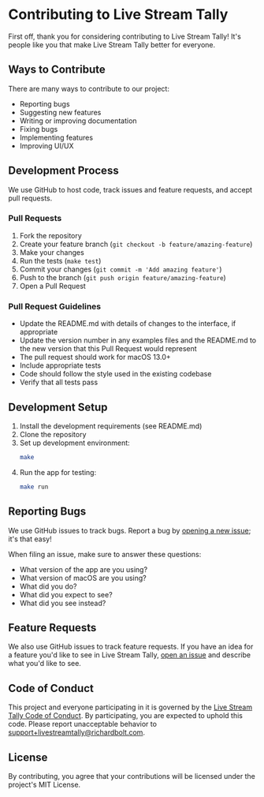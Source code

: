 # Contributing to Live Stream Tally

First off, thank you for considering contributing to Live Stream Tally! It's people like you that make Live Stream Tally better for everyone.

## Ways to Contribute

There are many ways to contribute to our project:

* Reporting bugs
* Suggesting new features
* Writing or improving documentation
* Fixing bugs
* Implementing features
* Improving UI/UX

## Development Process

We use GitHub to host code, track issues and feature requests, and accept pull requests.

### Pull Requests

1. Fork the repository
2. Create your feature branch (`git checkout -b feature/amazing-feature`)
3. Make your changes
4. Run the tests (`make test`)
5. Commit your changes (`git commit -m 'Add amazing feature'`)
6. Push to the branch (`git push origin feature/amazing-feature`)
7. Open a Pull Request

### Pull Request Guidelines

* Update the README.md with details of changes to the interface, if appropriate
* Update the version number in any examples files and the README.md to the new version that this Pull Request would represent
* The pull request should work for macOS 13.0+
* Include appropriate tests
* Code should follow the style used in the existing codebase
* Verify that all tests pass

## Development Setup

1. Install the development requirements (see README.md)
2. Clone the repository
3. Set up development environment:
   ```bash
   make
   ```
4. Run the app for testing:
   ```bash
   make run
   ```

## Reporting Bugs

We use GitHub issues to track bugs. Report a bug by [opening a new issue](https://github.com/richardbolt/livestreamtally/issues/new); it's that easy!

When filing an issue, make sure to answer these questions:

* What version of the app are you using?
* What version of macOS are you using?
* What did you do?
* What did you expect to see?
* What did you see instead?

## Feature Requests

We also use GitHub issues to track feature requests. If you have an idea for a feature you'd like to see in Live Stream Tally, [open an issue](https://github.com/richardbolt/livestreamtally/issues/new) and describe what you'd like to see.

## Code of Conduct

This project and everyone participating in it is governed by the [Live Stream Tally Code of Conduct](CODE_OF_CONDUCT.md). By participating, you are expected to uphold this code. Please report unacceptable behavior to [support+livestreamtally@richardbolt.com](mailto:support+livestreamtally@richardbolt.com).

## License

By contributing, you agree that your contributions will be licensed under the project's MIT License.
